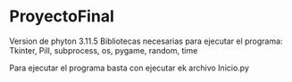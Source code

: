 # ProyectoFinal
Version de phyton 3.11.5
Bibliotecas necesarias para ejecutar el programa:
Tkinter, Pill, subprocess, os, pygame, random, time

Para ejecutar el programa basta con ejecutar ek archivo Inicio.py
